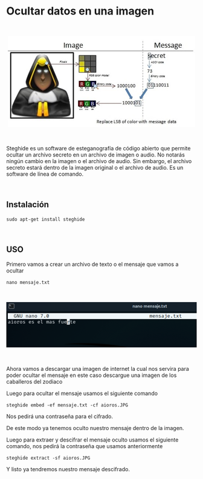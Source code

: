 # Ocultar datos en una imagen

<br>

<p align="center">
<img src="./Img/logo.jpg">
</p>

<br>

Steghide es un software de esteganografía de código abierto que permite ocultar un archivo secreto en un archivo de imagen o audio. No notarás ningún cambio en la imagen o el archivo de audio. Sin embargo, el archivo secreto estará dentro de la imagen original o el archivo de audio. Es un software de línea de comando.

<br>

## Instalación

```
sudo apt-get install steghide
```

<br>

## USO

Primero vamos a crear un archivo de texto o el mensaje que vamos a ocultar

```
nano mensaje.txt
```

<br>

<p align="center">
<img src="./Img/Mensaje.png">
</p>

<br>

Ahora vamos a descargar una imagen de internet la cual nos servira para poder ocultar el mensaje en este caso descargue una imagen de los caballeros del zodiaco

Luego para ocultar el mensaje usamos el siguiente comando

```
steghide embed -ef mensaje.txt -cf aioros.JPG
```

Nos pedirá una contraseña para el cifrado.

De este modo ya tenemos oculto nuestro mensaje dentro de la imagen.

Luego para extraer y descifrar el mensaje oculto usamos el siguiente comando, nos pedirá la contraseña que usamos anteriormente


```
steghide extract -sf aioros.JPG 
```

Y listo ya tendremos nuestro mensaje descifrado.
